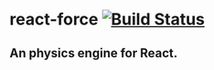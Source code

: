 # react-force [![Build Status](https://travis-ci.org/stesel/react-force.svg?branch=master)](https://travis-ci.org/stesel/react-force)
## An physics engine for React.
